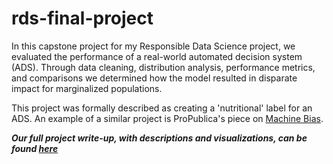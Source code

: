 # rds-final-project
In this capstone project for my Responsible Data Science project, we evaluated the performance of a real-world automated decision system (ADS). Through data cleaning, distribution analysis, performance metrics, and comparisons we determined how the model resulted in disparate impact for marginalized populations.

This project was formally described as creating a 'nutritional' label for an ADS. An example of a similar project is ProPublica's piece on [Machine Bias](https://www.propublica.org/article/machine-bias-risk-assessments-in-criminal-sentencing). 

***Our full project write-up, with descriptions and visualizations, can be found [here](https://drive.google.com/file/d/1GVlLDblEw9kNJnsDPA6UoupriWRhoKS6/view?usp=sharing)***
